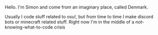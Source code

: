 Hello. I'm Simon and come from an imaginary place, called Denmark.

Usually I code stuff related to osu!, but from time to time I make discord bots or minecraft related stuff. Right now I'm in the middle of a not-knowing-what-to-code crisis
